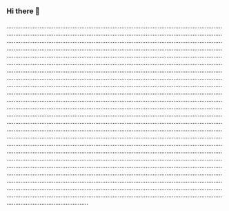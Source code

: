 ### Hi there 👋

...............................................................................................................................................................................................................................................................................................................................................................................................................................................................................................................................................................................................................................................................................................................................................................................................................................................................................................................................................................................................................................................................................................................................................................................................................................................................................................................................................................................................................................................................................................................................................................................................................................................................................................................................................................................................................................................................................................................................................................................................................................................................................................................................................................................................................................................................................................................................................................................................................................................................................................................................................................................................................................................................................................................................................................................................................................................................................................................................................................................................................................................................................................................................................